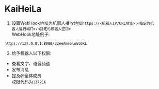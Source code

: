 # KaiHeiLa
1. 设置WebHook地址为机器人接收地址`https://<机器人IP/URL地址>:<指定的机器人运行端口>/<指定的机器人密钥>`  
WebHook地址例子:
```
https://127.0.0.1:8000/32eeAme5lwEG0KL
```

2. 给予机器人以下权限:
* 查看文字、语音频道
* 发布消息
* 提及@全体成员  
权限代码为`137216`